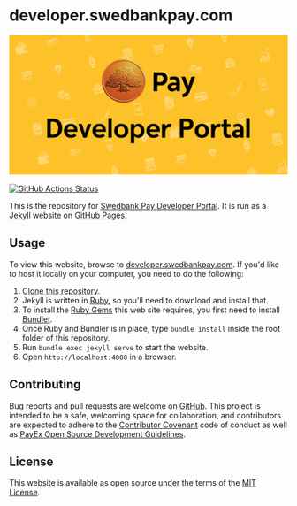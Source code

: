 # developer.swedbankpay.com

[![Swedbank Pay Developer Portal][dev-portal-image]][dev-portal]

[![GitHub Actions Status][gh-actions-badge]][gh-actions]

This is the repository for [Swedbank Pay Developer Portal][1]. It is run as a
[Jekyll][2] website on [GitHub Pages][3].

## Usage

To view this website, browse to [developer.swedbankpay.com][1]. If you'd like
to host it locally on your computer, you need to do the following:

1. [Clone this repository][4].
2. Jekyll is written in [Ruby][5], so you'll need to download and install that.
3. To install the [Ruby Gems][6] this web site requires, you first need to
   install [Bundler][7].
4. Once Ruby and Bundler is in place, type `bundle install` inside the root
   folder of this repository.
5. Run `bundle exec jekyll serve` to start the website.
6. Open `http://localhost:4000` in a browser.

## Contributing

Bug reports and pull requests are welcome on [GitHub][8]. This project is
intended to be a safe, welcoming space for collaboration, and contributors
are expected to adhere to the [Contributor Covenant][9] code of conduct as
well as [PayEx Open Source Development Guidelines][10].

## License

This website is available as open source under the terms of the
[MIT License][11].

[1]: https://developer.swedbankpay.com
[2]: https://jekyllrb.com/
[3]: https://pages.github.com/
[4]: https://help.github.com/articles/cloning-a-repository/
[5]: https://www.ruby-lang.org/en/
[6]: https://rubygems.org/
[7]: https://bundler.io/
[8]: https://github.com/SwedbankPay/developer.swedbankpay.com/
[9]: http://contributor-covenant.org
[10]: https://developer.payex.com/xwiki/wiki/developer/view/Main/guidelines/open-source-development-guidelines/
[11]: https://opensource.org/licenses/MIT
[dev-portal-image]: ./assets/img/swedbank-pay-developer-portal.png
[dev-portal]: https://developer.swedbankpay.com/
[gh-actions-badge]: https://github.com/SwedbankPay/developer.swedbankpay.com/workflows/jekyll-build/badge.svg
[gh-actions]: https://github.com/SwedbankPay/developer.swedbankpay.com/actions
